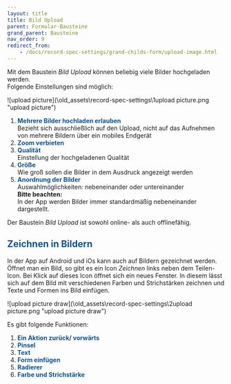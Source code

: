 ```yaml
---
layout: title
title: Bild Upload
parent: Formular-Bausteine
grand_parent: Bausteine
nav_order: 9
redirect_from:
    - /docs/record-spec-settings/grand-childs-form/upload-image.html
---
```


Mit dem Baustein _Bild Upload_ können beliebig viele Bilder hochgeladen werden.  
Folgende Einstellungen sind möglich:

![upload picture](\old_assets\record-spec-settings\1upload picture.png "upload picture")

1. <span style="color:#0b5394">**Mehrere Bilder hochladen erlauben**</span>  
   Bezieht sich ausschließlich auf den Upload, nicht auf das Aufnehmen von mehrere Bildern über ein mobiles
   Endgerät
2. <span style="color:#0b5394">**Zoom verbieten**</span>
3. <span style="color:#0b5394">**Qualität**</span>  
   Einstellung der hochgeladenen Qualität
4. <span style="color:#0b5394">**Größe**</span>  
   Wie groß sollen die Bilder in dem Ausdruck angezeigt werden
5. <span style="color:#0b5394">**Anordnung der Bilder**</span>  
   Auswahlmöglichkeiten: nebeneinander oder untereinander  
   **Bitte beachten:**  
   In der App werden Bilder immer standardmäßig nebeneinander dargestellt.

Der Baustein _Bild Upload_ ist sowohl online- als auch offlinefähig.

## <span style="color:#0b5394">Zeichnen in Bildern</span>

In der App auf Android und iOs kann auch auf Bildern gezeichnet werden.
Öffnet man ein Bild, so gibt es ein Icon _Zeichnen_ links neben dem Teilen-Icon.
Bei Klick auf dieses Icon öffnet sich ein neues Fenster. In diesem lässt sich auf dem Bild
mit verschiedenen Farben und Strichstärken zeichnen und Texte und Formen ins Bild einfügen.

![upload picture draw](\old_assets\record-spec-settings\2upload picture.png "upload picture draw")

Es gibt folgende Funktionen:

1. <span style="color:#0b5394">**Ein Aktion zurück/ vorwärts**</span>
2. <span style="color:#0b5394">**Pinsel**</span>
3. <span style="color:#0b5394">**Text**</span>
4. <span style="color:#0b5394">**Form einfügen**</span>
5. <span style="color:#0b5394">**Radierer**</span>
6. <span style="color:#0b5394">**Farbe und Strichstärke**</span>
